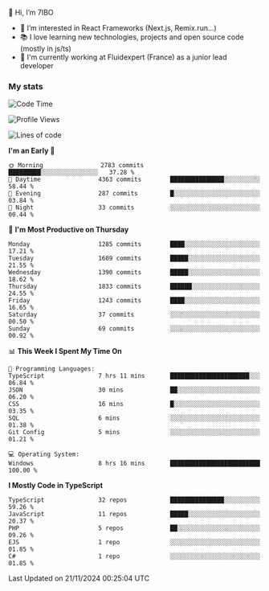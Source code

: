 👋 Hi, I’m 7IBO

- 👀 I’m interested in React Frameworks (Next.js, Remix.run...)
- 📚 I love learning new technologies, projects and open source code (mostly in js/ts)
- 💼 I'm currently working at Fluidexpert (France) as a junior lead developer

### My stats
<!--START_SECTION:waka-->
![Code Time](http://img.shields.io/badge/Code%20Time-849%20hrs%206%20mins-blue)

![Profile Views](http://img.shields.io/badge/Profile%20Views-0-blue)

![Lines of code](https://img.shields.io/badge/From%20Hello%20World%20I%27ve%20Written-7.9%20million%20lines%20of%20code-blue)

**I'm an Early 🐤** 

```text
🌞 Morning                2783 commits        █████████░░░░░░░░░░░░░░░░   37.28 % 
🌆 Daytime                4363 commits        ███████████████░░░░░░░░░░   58.44 % 
🌃 Evening                287 commits         █░░░░░░░░░░░░░░░░░░░░░░░░   03.84 % 
🌙 Night                  33 commits          ░░░░░░░░░░░░░░░░░░░░░░░░░   00.44 % 
```
📅 **I'm Most Productive on Thursday** 

```text
Monday                   1285 commits        ████░░░░░░░░░░░░░░░░░░░░░   17.21 % 
Tuesday                  1609 commits        █████░░░░░░░░░░░░░░░░░░░░   21.55 % 
Wednesday                1390 commits        █████░░░░░░░░░░░░░░░░░░░░   18.62 % 
Thursday                 1833 commits        ██████░░░░░░░░░░░░░░░░░░░   24.55 % 
Friday                   1243 commits        ████░░░░░░░░░░░░░░░░░░░░░   16.65 % 
Saturday                 37 commits          ░░░░░░░░░░░░░░░░░░░░░░░░░   00.50 % 
Sunday                   69 commits          ░░░░░░░░░░░░░░░░░░░░░░░░░   00.92 % 
```


📊 **This Week I Spent My Time On** 

```text
💬 Programming Languages: 
TypeScript               7 hrs 11 mins       ██████████████████████░░░   86.84 % 
JSON                     30 mins             ██░░░░░░░░░░░░░░░░░░░░░░░   06.20 % 
CSS                      16 mins             █░░░░░░░░░░░░░░░░░░░░░░░░   03.35 % 
SQL                      6 mins              ░░░░░░░░░░░░░░░░░░░░░░░░░   01.38 % 
Git Config               5 mins              ░░░░░░░░░░░░░░░░░░░░░░░░░   01.21 % 

💻 Operating System: 
Windows                  8 hrs 16 mins       █████████████████████████   100.00 % 
```

**I Mostly Code in TypeScript** 

```text
TypeScript               32 repos            ███████████████░░░░░░░░░░   59.26 % 
JavaScript               11 repos            █████░░░░░░░░░░░░░░░░░░░░   20.37 % 
PHP                      5 repos             ██░░░░░░░░░░░░░░░░░░░░░░░   09.26 % 
EJS                      1 repo              ░░░░░░░░░░░░░░░░░░░░░░░░░   01.85 % 
C#                       1 repo              ░░░░░░░░░░░░░░░░░░░░░░░░░   01.85 % 
```




 Last Updated on 21/11/2024 00:25:04 UTC
<!--END_SECTION:waka-->
